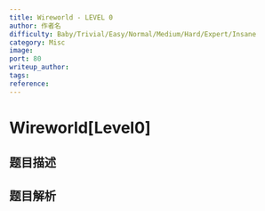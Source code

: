 ```yaml
---
title: Wireworld - LEVEL 0
author: 作者名
difficulty: Baby/Trivial/Easy/Normal/Medium/Hard/Expert/Insane
category: Misc
image:
port: 80
writeup_author:
tags:
reference:
---
```


# Wireworld\[Level0\]

## 题目描述

<description>

## 题目解析

<analysis>
